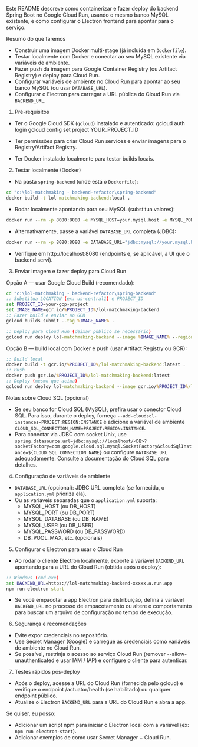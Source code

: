 Este README descreve como containerizar e fazer deploy do backend Spring Boot no Google Cloud Run, usando o mesmo banco MySQL existente, e como configurar o Electron frontend para apontar para o serviço.

Resumo do que faremos

- Construir uma imagem Docker multi-stage (já incluída em `Dockerfile`).
- Testar localmente com Docker e conectar ao seu MySQL existente via variáveis de ambiente.
- Fazer push da imagem para Google Container Registry (ou Artifact Registry) e deploy para Cloud Run.
- Configurar variáveis de ambiente no Cloud Run para apontar ao seu banco MySQL (ou usar `DATABASE_URL`).
- Configurar o Electron para carregar a URL pública do Cloud Run via `BACKEND_URL`.

1) Pré-requisitos

- Ter o Google Cloud SDK (`gcloud`) instalado e autenticado:
  gcloud auth login
  gcloud config set project YOUR_PROJECT_ID

- Ter permissões para criar Cloud Run services e enviar imagens para o Registry/Artifact Registry.
- Ter Docker instalado localmente para testar builds locais.

2) Testar localmente (Docker)

- Na pasta `spring-backend` (onde está o `Dockerfile`):

```cmd
cd "c:\lol-matchmaking - backend-refactor\spring-backend"
docker build -t lol-matchmaking-backend:local .
```

- Rodar localmente apontando para seu MySQL (substitua valores):

```cmd
docker run --rm -p 8080:8080 -e MYSQL_HOST=your.mysql.host -e MYSQL_PORT=3306 -e MYSQL_DATABASE=lolmatchmaking -e MYSQL_USER=dbuser -e MYSQL_PASSWORD=dbpass lol-matchmaking-backend:local
```

- Alternativamente, passe a variável `DATABASE_URL` completa (JDBC):

```cmd
docker run --rm -p 8080:8080 -e DATABASE_URL="jdbc:mysql://your.mysql.host:3306/lolmatchmaking?useSSL=false&serverTimezone=UTC" -e MYSQL_USER=dbuser -e MYSQL_PASSWORD=dbpass lol-matchmaking-backend:local
```

- Verifique em http://localhost:8080 (endpoints e, se aplicável, a UI que o backend servi).

3) Enviar imagem e fazer deploy para Cloud Run

Opção A — usar Google Cloud Build (recomendado):

```cmd
cd "c:\lol-matchmaking - backend-refactor\spring-backend"
:: Substitua LOCATION (ex: us-central1) e PROJECT_ID
set PROJECT_ID=your-gcp-project
set IMAGE_NAME=gcr.io/%PROJECT_ID%/lol-matchmaking-backend
:: Fazer build e enviar ao GCR
gcloud builds submit --tag %IMAGE_NAME% .

:: Deploy para Cloud Run (deixar público se necessário)
gcloud run deploy lol-matchmaking-backend --image %IMAGE_NAME% --region us-central1 --platform managed --allow-unauthenticated --set-env-vars MYSQL_HOST=your.mysql.host,MYSQL_PORT=3306,MYSQL_DATABASE=lolmatchmaking,MYSQL_USER=dbuser,MYSQL_PASSWORD=dbpass
```

Opção B — build local com Docker e push (usar Artifact Registry ou GCR):

```cmd
:: Build local
docker build -t gcr.io/%PROJECT_ID%/lol-matchmaking-backend:latest .
:: Push
docker push gcr.io/%PROJECT_ID%/lol-matchmaking-backend:latest
:: Deploy (mesmo que acima)
gcloud run deploy lol-matchmaking-backend --image gcr.io/%PROJECT_ID%/lol-matchmaking-backend:latest --region us-central1 --platform managed --allow-unauthenticated --set-env-vars MYSQL_HOST=your.mysql.host,MYSQL_PORT=3306,MYSQL_DATABASE=lolmatchmaking,MYSQL_USER=dbuser,MYSQL_PASSWORD=dbpass
```

Notas sobre Cloud SQL (opcional)

- Se seu banco for Cloud SQL (MySQL), prefira usar o conector Cloud SQL. Para isso, durante o deploy, forneça `--add-cloudsql-instances=PROJECT:REGION:INSTANCE` e adicione a variável de ambiente `CLOUD_SQL_CONNECTION_NAME=PROJECT:REGION:INSTANCE`.
- Para conectar via JDBC com socket Unix, use `spring.datasource.url=jdbc:mysql://localhost/<DB>?socketFactory=com.google.cloud.sql.mysql.SocketFactory&cloudSqlInstance=${CLOUD_SQL_CONNECTION_NAME}` ou configure `DATABASE_URL` adequadamente. Consulte a documentação do Cloud SQL para detalhes.

4) Configuração de variáveis de ambiente

- `DATABASE_URL` (opcional): JDBC URL completa (se fornecida, o `application.yml` prioriza ela).
- Ou as variáveis separadas que o `application.yml` suporta:
  - MYSQL_HOST (ou DB_HOST)
  - MYSQL_PORT (ou DB_PORT)
  - MYSQL_DATABASE (ou DB_NAME)
  - MYSQL_USER (ou DB_USER)
  - MYSQL_PASSWORD (ou DB_PASSWORD)
  - DB_POOL_MAX, etc. (opcionais)

5) Configurar o Electron para usar o Cloud Run

- Ao rodar o cliente Electron localmente, exporte a variável `BACKEND_URL` apontando para a URL do Cloud Run (obtida após o deploy):

```cmd
:: Windows (cmd.exe)
set BACKEND_URL=https://lol-matchmaking-backend-xxxxx.a.run.app
npm run electron-start
```

- Se você empacotar a app Electron para distribuição, defina a variável `BACKEND_URL` no processo de empacotamento ou altere o comportamento para buscar um arquivo de configuração no tempo de execução.

6) Segurança e recomendações

- Evite expor credenciais no repositório.
- Use Secret Manager (Google) e carregue as credenciais como variáveis de ambiente no Cloud Run.
- Se possível, restrinja o acesso ao serviço Cloud Run (remover --allow-unauthenticated e usar IAM / IAP) e configure o cliente para autenticar.

7) Testes rápidos pós-deploy

- Após o deploy, acesse a URL do Cloud Run (fornecida pelo gcloud) e verifique o endpoint /actuator/health (se habilitado) ou qualquer endpoint público.
- Atualize o Electron `BACKEND_URL` para a URL do Cloud Run e abra a app.

Se quiser, eu posso:
- Adicionar um script npm para iniciar o Electron local com a variável (ex: `npm run electron-start`).
- Adicionar exemplos de como usar Secret Manager + Cloud Run.


